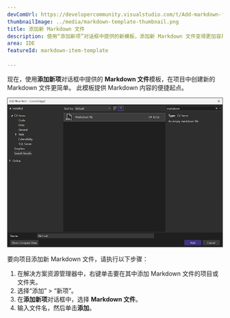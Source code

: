 ```yaml
---
devComUrl: https://developercommunity.visualstudio.com/t/Add-markdown-files-to-Add-New-Item-templ/10706908
thumbnailImage: ../media/markdown-template-thumbnail.png
title: 添加新 Markdown 文件
description: 使用“添加新项”对话框中提供的新模板，添加新 Markdown 文件变得更加容易。
area: IDE
featureId: markdown-item-template

---
```



现在，使用**添加新项**对话框中提供的 **Markdown 文件**模板，在项目中创建新的 Markdown 文件更简单。 此模板提供 Markdown 内容的便捷起点。

![Markdown 模板](../media/markdown-template.png)

要向项目添加新 Markdown 文件，请执行以下步骤：

1. 在解决方案资源管理器中，右键单击要在其中添加 Markdown 文件的项目或文件夹。
2. 选择“添加” > “新项”。
3. 在**添加新项**对话框中，选择 **Markdown 文件**。
4. 输入文件名，然后单击**添加**。
